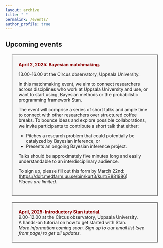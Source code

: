```yaml
---
layout: archive
title: " "
permalink: /events/
author_profile: true
---
```


## Upcoming events


<div style="background-color: #f7f7f7; border: 2px solid gray; padding: 20px; margin: 20px;">
  <strong style="color: darkred;">April 2, 2025: Bayesian matchmaking.</strong><br>
 <p> 13.00-16.00 at the Circus observatory, Uppsala University. </p>
  
 <p>
In this matchmaking event, we aim to connect researchers across disciplines who work at Uppsala University and use, or want to start using, Bayesian methods or the probabilistic programming framework Stan.  

The event will comprise a series of short talks and ample time to connect with other researchers over structured coffee breaks. To bounce ideas and explore possible collaborations, we invite participants to contribute a short talk that either:  

* Pitches a research problem that could potentially be catalyzed by Bayesian inference, or  
* Presents an ongoing Bayesian inference project. 
 </p>

 <p>
Talks should be approximately five minutes long and easily understandable to an interdisciplinary audience.

To sign up, please fill out this form by March 22nd: (https://doit.medfarm.uu.se/bin/kurt3/kurt/8881986)  
_Places are limited._ 
 </p>
 
</div>

<div style="background-color: #f7f7f7; border: 2px solid gray; padding: 20px; margin: 20px;">
  <strong style="color: darkred;">April, 2025: Introductory Stan tutorial.</strong><br>
  9.00-12.00 at the Circus observatory, Uppsala University. <br>
  A hands-on tutorial on how to get started with Stan.   <br>
  <i>More information coming soon. Sign up to our email list (see front page) to get all updates.</i><br>
</div>

